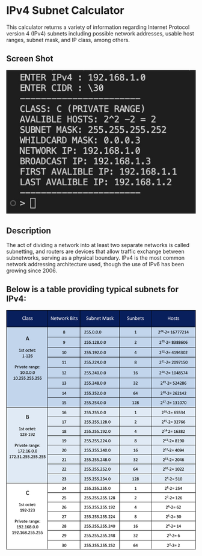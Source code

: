 <h1 id="ipv4-subnet-calculator">IPv4 Subnet Calculator</h1>
<p>This calculator returns a variety of information regarding Internet Protocol version 4 (IPv4) subnets including possible network addresses, usable host ranges, subnet mask, and IP class, among others.</p>
<h2 id="screen-shot">Screen Shot</h2>
<p><img src="/src/screen.jpg" alt="screen shot"></p>
<h2 id="description">Description</h2>
<p>The act of dividing a network into at least two separate networks is called subnetting, and routers are devices that allow traffic exchange between subnetworks, serving as a physical boundary. IPv4 is the most common network addressing architecture used, though the use of IPv6 has been growing since 2006.</p>
<h2 id="below-is-a-table-providing-typical-subnets-for-ipv4-">Below is a table providing typical subnets for IPv4:</h2>
<p><img src="/src/sample.png" alt="sample"></p>
